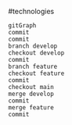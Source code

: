 #technologies 

```mermaid
gitGraph
commit
commit
branch develop
checkout develop
commit
branch feature
checkout feature
commit
checkout main
merge develop
commit
merge feature
commit
```